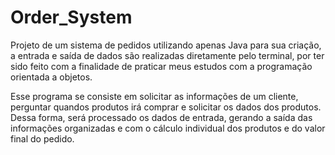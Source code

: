 # Order_System

Projeto de um sistema de pedidos utilizando apenas Java para sua criação, a entrada e saída de dados são realizadas diretamente pelo terminal, por ter sido feito com a finalidade de praticar meus estudos com a programação orientada a objetos.

Esse programa se consiste em solicitar as informações de um cliente, perguntar quandos produtos irá comprar e solicitar os dados dos produtos. Dessa forma, será processado os dados de entrada, gerando a saída das informações organizadas e com o cálculo individual dos produtos e do valor final do pedido.
